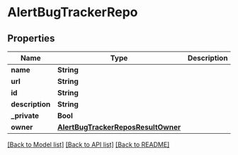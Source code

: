 # AlertBugTrackerRepo

## Properties
Name | Type | Description | Notes
------------ | ------------- | ------------- | -------------
**name** | **String** |  | 
**url** | **String** |  | 
**id** | **String** |  | 
**description** | **String** |  | [optional] 
**_private** | **Bool** |  | [optional] 
**owner** | [**AlertBugTrackerReposResultOwner**](AlertBugTrackerReposResultOwner.md) |  | [optional] 

[[Back to Model list]](../README.md#documentation-for-models) [[Back to API list]](../README.md#documentation-for-api-endpoints) [[Back to README]](../README.md)


